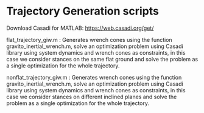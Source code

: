 # Trajectory Generation scripts
Download Casadi for MATLAB: https://web.casadi.org/get/

flat_trajectory_giw.m :                                                    Generates wrench cones using the function gravito_inertial_wrench.m,
                                      solve an optimization problem using Casadi library using system dynamics and wrench cones as constraints,
              in this case we consider stances on the same flat ground and solve the problem as a single optimization for the whole trajectory. 


nonflat_trajectory_giw.m :                                                         Generates wrench cones using the function gravito_inertial_wrench.m,
                                              solve an optimization problem using Casadi library using system dynamics and wrench cones as constraints,
                 in this case we consider stances on different inclined planes and solve the problem as a single optimization for the whole trajectory. 
                 
